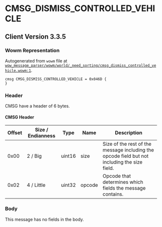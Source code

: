 # CMSG_DISMISS_CONTROLLED_VEHICLE

## Client Version 3.3.5

### Wowm Representation

Autogenerated from `wowm` file at [`wow_message_parser/wowm/world/_need_sorting/cmsg_dismiss_controlled_vehicle.wowm:1`](https://github.com/gtker/wow_messages/tree/main/wow_message_parser/wowm/world/_need_sorting/cmsg_dismiss_controlled_vehicle.wowm#L1).
```rust,ignore
cmsg CMSG_DISMISS_CONTROLLED_VEHICLE = 0x046D {
}
```
### Header

CMSG have a header of 6 bytes.

#### CMSG Header

| Offset | Size / Endianness | Type   | Name   | Description |
| ------ | ----------------- | ------ | ------ | ----------- |
| 0x00   | 2 / Big           | uint16 | size   | Size of the rest of the message including the opcode field but not including the size field.|
| 0x02   | 4 / Little        | uint32 | opcode | Opcode that determines which fields the message contains.|

### Body

This message has no fields in the body.

